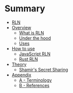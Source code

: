 # Summary
- [RLN](./rln.md)
- [Overview](./overview.md)
  - [What is RLN](./what_is_rln.md)
  - [Under the hood](./under_the_hood.md)
  - [Uses](./uses.md)
- [How to use](./how_to_use.md)
  - [JavaScript RLN]()
  - [Rust RLN]()
- [Theory](./theory.md)
  - [Shamir's Secret Sharing](./sss.md)
- [Appendix](./appendix.md)
  - [A - Terminology](./terminology.md)
  - [B - References](./references.md)
